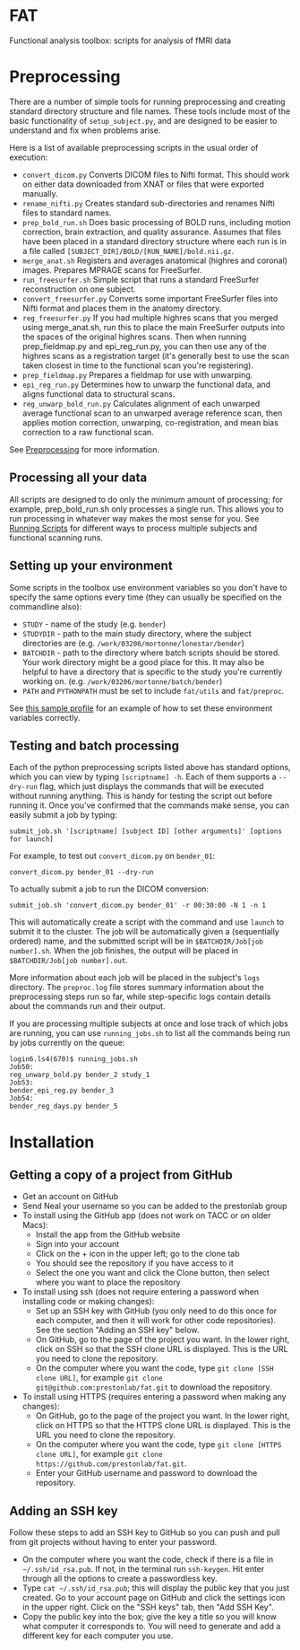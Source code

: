 FAT
===

Functional analysis toolbox: scripts for analysis of fMRI data

# Preprocessing

There are a number of simple tools for running preprocessing and
creating standard directory structure and file names. These tools
include most of the basic functionality of `setup_subject.py`, and are
designed to be easier to understand and fix when problems arise.

Here is a list of available preprocessing scripts in the usual order
of execution:

* `convert_dicom.py` Converts DICOM files to Nifti format. This should
  work on either data downloaded from XNAT or files that were exported
  manually.
* `rename_nifti.py` Creates standard sub-directories and renames Nifti
  files to standard names.
* `prep_bold_run.sh` Does basic processing of BOLD runs, including motion
  correction, brain extraction, and quality assurance. Assumes that
  files have been placed in a standard directory structure where each
  run is in a file called `[SUBJECT_DIR]/BOLD/[RUN_NAME]/bold.nii.gz`.
* `merge_anat.sh` Registers and averages anatomical (highres and coronal)
  images. Prepares MPRAGE scans for FreeSurfer.
* `run_freesurfer.sh` Simple script that runs a
  standard FreeSurfer reconstruction on one subject.
* `convert_freesurfer.py` Converts some important FreeSurfer files
  into Nifti format and places them in the anatomy directory.
* `reg_freesurfer.py` If you had multiple highres scans that you merged using merge_anat.sh,
  run this to place the main FreeSurfer outputs into the spaces of the original highres
  scans. Then when running prep_fieldmap.py and epi_reg_run.py, you can then use any of the
  highres scans as a registration target (it's generally best to use the scan taken closest
  in time to the functional scan you're registering).
* `prep_fieldmap.py` Prepares a fieldmap for use with unwarping.
* `epi_reg_run.py` Determines how to unwarp the functional data, and aligns 
  functional data to structural scans.
* `reg_unwarp_bold_run.py` Calculates alignment of each unwarped average
  functional scan to an unwarped average reference scan, then applies
  motion correction, unwarping, co-registration, and mean bias correction
  to a raw functional scan.

See [Preprocessing](https://github.com/prestonlab/fat/wiki/fMRI-Preprocessing) for more information.

## Processing all your data

All scripts are designed to do only the minimum amount of processing; for example, prep_bold_run.sh only processes a single run. This allows you to run processing in whatever way makes the most sense for you. See [Running Scripts](https://github.com/prestonlab/fat/wiki/Running-Scripts) for different ways to process multiple subjects and functional scanning runs.

## Setting up your environment

Some scripts in the toolbox use environment variables so you don't have to specify the same options every time (they can usually be specified on the commandline also):

* `STUDY` - name of the study (e.g. `bender`)
* `STUDYDIR` - path to the main study directory, where the subject
  directories are (e.g. `/work/03206/mortonne/lonestar/bender`)
* `BATCHDIR` - path to the directory where batch scripts should be
  stored. Your work directory might be a good place for this. It may
  also be helpful to have a directory that is specific to the study
  you're currently working
  on. (e.g. `/work/03206/mortonne/batch/bender`)
* `PATH` and `PYTHONPATH` must be set to include `fat/utils` and
  `fat/preproc`.

See
[this sample profile](https://github.com/prestonlab/bender/blob/master/bender_profile)
for an example of how to set these environment variables correctly.

## Testing and batch processing

Each of the python preprocessing scripts listed above has standard
options, which you can view by typing `[scriptname] -h`. Each of them
supports a `--dry-run` flag, which just displays the commands that
will be executed without running anything. This is handy for testing
the script out before running it. Once you've confirmed that the
commands make sense, you can easily submit a job by typing:

`submit_job.sh '[scriptname] [subject ID] [other arguments]' [options for launch]`

For example, to test out `convert_dicom.py` on `bender_01`:

`convert_dicom.py bender_01 --dry-run`

To actually submit a job to run the DICOM conversion:

`submit_job.sh 'convert_dicom.py bender_01' -r 00:30:00 -N 1 -n 1`

This will automatically create a script with the command and use
`launch` to submit it to the cluster. The job will be automatically
given a (sequentially ordered) name, and the submitted script will be
in `$BATCHDIR/Job[job number].sh`. When the job finishes, the
output will be placed in
`$BATCHDIR/Job[job number].out`.

More information about each job will be placed in the subject's `logs`
directory. The `preproc.log` file stores summary information about the
preprocessing steps run so far, while step-specific logs contain
details about the commands run and their output.

If you are processing multiple subjects at once and lose track of
which jobs are running, you can use `running_jobs.sh` to list all the
commands being run by jobs currently on the queue:

	login6.ls4(670)$ running_jobs.sh 
	Job50:
	reg_unwarp_bold.py bender_2 study_1
	Job53:
	bender_epi_reg.py bender_3
	Job54:
	bender_reg_days.py bender_5

# Installation

## Getting a copy of a project from GitHub

* Get an account on GitHub
* Send Neal your username so you can be added to the prestonlab group
* To install using the GitHub app (does not work on TACC or on older
Macs):
  * Install the app from the GitHub website
  * Sign into your account
  * Click on the + icon in the upper left; go to the clone tab
  * You should see the repository if you have access to it
  * Select the one you want and click the Clone button, then select
    where you want to place the repository
* To install using ssh (does not require entering a password when
installing code or making changes):
  * Set up an SSH key with GitHub (you only need to do this once for
  each computer, and then it will work for other code repositories).
  See the section "Adding an SSH key" below.
  * On GitHub, go to the page of the project you want. In the lower
right, click on SSH so that the SSH clone URL is displayed. This is
the URL you need to clone the repository.
  * On the computer where you want the code, type `git clone
  [SSH clone URL]`, for example `git clone
  git@github.com:prestonlab/fat.git` to download the repository.
* To install using HTTPS (requires entering a password when making any
changes):
  * On GitHub, go to the page of the project you want. In the lower
    right, click on HTTPS so that the HTTPS clone URL is
    displayed. This is the URL you need to clone the repository.
  * On the computer where you want the code, type `git clone
    [HTTPS clone URL]`, for example `git clone
    https://github.com/prestonlab/fat.git`.
  * Enter your GitHub username and password to download the
    repository.

## Adding an SSH key

Follow these steps to add an SSH key to GitHub so you can push and
pull from git projects without having to enter your password.

* On the computer where you want the code, check if there is a file in
`~/.ssh/id_rsa.pub`. If not, in the terminal run `ssh-keygen`. Hit
enter through all the options to create a passwordless key.
* Type `cat ~/.ssh/id_rsa.pub`; this will display the public key that
you just created. Go to your account page on GitHub and click the
settings icon in the upper right. Click on the "SSH keys" tab, then
"Add SSH Key".
* Copy the public key into the box; give the key a title so you will
know what computer it corresponds to. You will need to generate and
add a different key for each computer you use.
